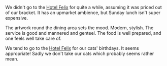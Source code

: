 We didn't go to the
[Hotel Felix](https://www.hotelfelix.co.uk/)
for quite a while, assuming it was priced out of
our bracket.  It has an upmarket ambience, but Sunday
lunch isn't super expensive.

The artwork round the dining area sets the mood.
Modern, stylish.  The service is good and mannered and
genteel.  The food is well prepared, and one feels
well take care of.

We tend to go to the [Hotel Felix](https://www.hotelfelix.co.uk/) for our cats'
birthdays.  It seems appropriate!  Sadly we don't take
our cats which probably seems rather mean.
